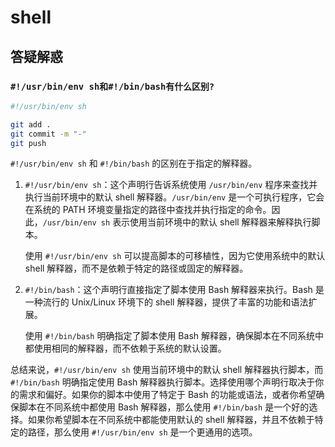 # shell

## 答疑解惑

### `#!/usr/bin/env sh和#!/bin/bash有什么区别?`
```sh
#!/usr/bin/env sh

git add .
git commit -m "-"
git push

```

`#!/usr/bin/env sh` 和 `#!/bin/bash` 的区别在于指定的解释器。

1. `#!/usr/bin/env sh`：这个声明行告诉系统使用 `/usr/bin/env` 程序来查找并执行当前环境中的默认 shell 解释器。`/usr/bin/env` 是一个可执行程序，它会在系统的 PATH 环境变量指定的路径中查找并执行指定的命令。因此，`/usr/bin/env sh` 表示使用当前环境中的默认 shell 解释器来解释执行脚本。

   使用 `#!/usr/bin/env sh` 可以提高脚本的可移植性，因为它使用系统中的默认 shell 解释器，而不是依赖于特定的路径或固定的解释器。

1. `#!/bin/bash`：这个声明行直接指定了脚本使用 Bash 解释器来执行。Bash 是一种流行的 Unix/Linux 环境下的 shell 解释器，提供了丰富的功能和语法扩展。

   使用 `#!/bin/bash` 明确指定了脚本使用 Bash 解释器，确保脚本在不同系统中都使用相同的解释器，而不依赖于系统的默认设置。

总结来说，`#!/usr/bin/env sh` 使用当前环境中的默认 shell 解释器执行脚本，而 `#!/bin/bash` 明确指定使用 Bash 解释器执行脚本。选择使用哪个声明行取决于你的需求和偏好。如果你的脚本中使用了特定于 Bash 的功能或语法，或者你希望确保脚本在不同系统中都使用 Bash 解释器，那么使用 `#!/bin/bash` 是一个好的选择。如果你希望脚本在不同系统中都能使用默认的 shell 解释器，并且不依赖于特定的路径，那么使用 `#!/usr/bin/env sh` 是一个更通用的选项。


